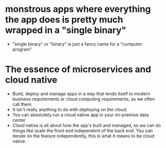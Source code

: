 # monstrous apps where everything the app does is pretty much wrapped in a "single binary"

- "single binary" or "binary" is just a fancy name for a "computer program"

# The essence of microservices and cloud native

- Build, deploy and manage apps in a way that lends itself to modern business requirements or cloud computing requirements, as we often call them.
- It isn't really anything to do with deploying on the cloud.
- You can absolutely run a cloud native app in your on-premise data center
- Cloud native is all about how the app's built and managed, so we can do things
  like scale the front end independent of the back end. You can iterate on the feature
  independently, this is what it means to be cloud native.
